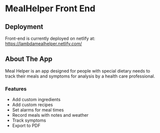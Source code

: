 # MealHelper Front End

## Deployment
Front-end is currently deployed on netlify at:
https://lambdamealhelper.netlify.com/

## About The App
Meal Helper is an app designed for people with special dietary needs to track their meals and symptoms for analysis by a health care professional.

### Features
- Add custom ingredients
- Add custom recipes
- Set alarms for meal times
- Record meals with notes and weather
- Track symptoms
- Export to PDF
